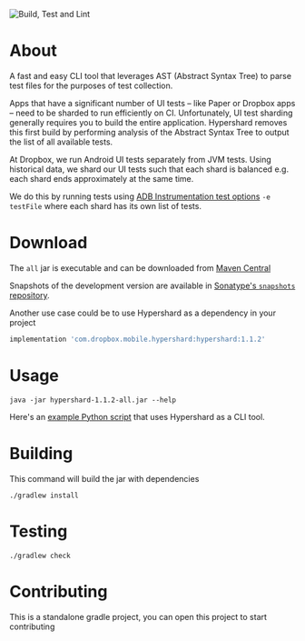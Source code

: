 ![Build, Test and Lint](https://github.com/dropbox/hypershard-android/workflows/Build,%20Test%20and%20Lint/badge.svg)

# About
A fast and easy CLI tool that leverages AST (Abstract Syntax Tree) to parse test files for the purposes of test collection.

Apps that have a significant number of UI tests – like Paper or Dropbox apps – need to be sharded to run efficiently on CI. Unfortunately, UI test sharding generally requires you to build the entire application. Hypershard removes this first build by performing analysis of the Abstract Syntax Tree to output the list of all available tests.

At Dropbox, we run Android UI tests separately from JVM tests. Using historical data, we shard our UI tests such that each shard is balanced e.g. each shard ends approximately at the same time.

We do this by running tests using [ADB Instrumentation test options](https://developer.android.com/reference/android/support/test/runner/AndroidJUnitRunner) `-e testFile` where each shard has its own list of tests.

# Download
The `all` jar is executable and can be downloaded from [Maven Central](https://search.maven.org/search?q=g:com.dropbox.mobile.hypershard)

Snapshots of the development version are available in [Sonatype's `snapshots` repository](https://oss.sonatype.org/content/repositories/snapshots/).

Another use case could be to use Hypershard as a dependency in your project

```groovy
implementation 'com.dropbox.mobile.hypershard:hypershard:1.1.2'
```


# Usage
```
java -jar hypershard-1.1.2-all.jar --help
```

Here's an [example Python script](example/run_hypershard.py) that uses Hypershard as a CLI tool.

# Building
This command will build the jar with dependencies
```
./gradlew install
```

# Testing
```
./gradlew check
```

# Contributing
This is a standalone gradle project, you can open this project to start contributing
